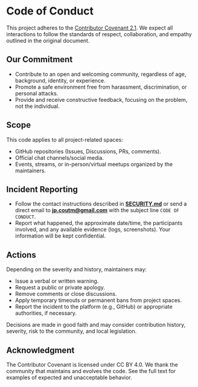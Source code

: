 # Code of Conduct

This project adheres to the [Contributor Covenant 2.1](https://www.contributor-covenant.org/version/2/1/code_of_conduct/). We expect all interactions to follow the standards of respect, collaboration, and empathy outlined in the original document.

## Our Commitment
- Contribute to an open and welcoming community, regardless of age, background, identity, or experience.
- Promote a safe environment free from harassment, discrimination, or personal attacks.
- Provide and receive constructive feedback, focusing on the problem, not the individual.

## Scope
This code applies to all project-related spaces:
- GitHub repositories (Issues, Discussions, PRs, comments).
- Official chat channels/social media.
- Events, streams, or in-person/virtual meetups organized by the maintainers.

## Incident Reporting
- Follow the contact instructions described in **[SECURITY.md](SECURITY.md)** or send a direct email to **jp.coutm@gmail.com** with the subject line `CODE OF CONDUCT`.
- Report what happened, the approximate date/time, the participants involved, and any available evidence (logs, screenshots). Your information will be kept confidential.

## Actions
Depending on the severity and history, maintainers may:
- Issue a verbal or written warning.
- Request a public or private apology.
- Remove comments or close discussions.
- Apply temporary timeouts or permanent bans from project spaces.
- Report the incident to the platform (e.g., GitHub) or appropriate authorities, if necessary.

Decisions are made in good faith and may consider contribution history, severity, risk to the community, and local legislation.

## Acknowledgment
The Contributor Covenant is licensed under CC BY 4.0. We thank the community that maintains and evolves the code. See the full text for examples of expected and unacceptable behavior.